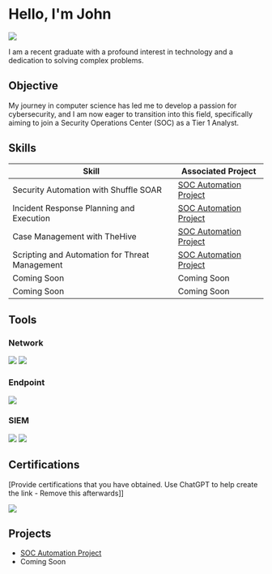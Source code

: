 # Hello, I'm John
<a href="https://linkedin.com/in/johnblambert"><img src="https://img.shields.io/badge/-LinkedIn-0072b1?&style=for-the-badge&logo=linkedin&logoColor=white" /></a>

I am a recent graduate with a profound interest in technology and a dedication to solving complex problems.

## Objective

My journey in computer science has led me to develop a passion for cybersecurity, and I am now eager to transition into this field, specifically aiming to join a Security Operations Center (SOC) as a Tier 1 Analyst.

## Skills

| Skill                                         | Associated Project         |
|-----------------------------------------------|----------------------------|
| Security Automation with Shuffle SOAR         |<a href="https://github.com/insaneocrab/SOC_Automation_Project">SOC Automation Project</a>|
| Incident Response Planning and Execution      |<a href="https://github.com/insaneocrab/SOC_Automation_Project">SOC Automation Project</a>|
| Case Management with TheHive                  |<a href="https://github.com/insaneocrab/SOC_Automation_Project">SOC Automation Project</a>|
| Scripting and Automation for Threat Management|<a href="https://github.com/insaneocrab/SOC_Automation_Project">SOC Automation Project</a>|
| Coming Soon                                   | Coming Soon                |
| Coming Soon                                   | Coming Soon                |

## Tools

### Network
<div>
    <img src="https://img.shields.io/badge/-Wireshark-1679A7?&style=for-the-badge&logo=Wireshark&logoColor=white" />
    <img src="https://img.shields.io/badge/-Suricata-EF3B2D?&style=for-the-badge&logo=Suricata&logoColor=white" />
</div>

### Endpoint
<div>
    <img src="https://img.shields.io/badge/-Microsoft_Defender_for_Endpoint-00A4EF?&style=for-the-badge&logo=Microsoft&logoColor=white" />
</div>

### SIEM
<div>
    <img src="https://img.shields.io/badge/-Microsoft_Sentinel-0078D4?&style=for-the-badge&logo=Microsoft&logoColor=white" />
    <img src="https://img.shields.io/badge/-Splunk-000000?&style=for-the-badge&logo=Splunk&logoColor=white" />
</div>

## Certifications
[Provide certifications that you have obtained. Use ChatGPT to help create the link - Remove this afterwards]]
<div>
<img src="https://img.shields.io/badge/-Security%2B-FF0000?&style=for-the-badge&logo=CompTIA&logoColor=white" />
</div>

## Projects
- <a href="https://github.com/insaneocrab/SOC_Automation_Project">SOC Automation Project</a>
- Coming Soon

